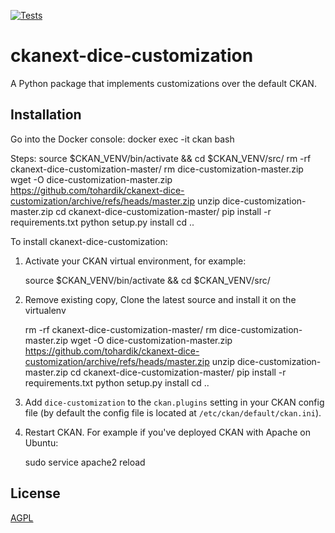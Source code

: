 [![Tests](https://github.com/dice-group/ckanext-dice-customization/workflows/Tests/badge.svg?branch=main)](https://github.com/dice-group/ckanext-dice-customization/actions)

# ckanext-dice-customization

A Python package that implements customizations over the default CKAN.


## Installation

Go into the Docker console:
docker exec -it ckan bash

Steps:
source $CKAN_VENV/bin/activate && cd $CKAN_VENV/src/
rm -rf ckanext-dice-customization-master/
rm dice-customization-master.zip
wget -O dice-customization-master.zip https://github.com/tohardik/ckanext-dice-customization/archive/refs/heads/master.zip
unzip dice-customization-master.zip
cd ckanext-dice-customization-master/
pip install -r requirements.txt
python setup.py install
cd ..

To install ckanext-dice-customization:

1. Activate your CKAN virtual environment, for example:

    source $CKAN_VENV/bin/activate && cd $CKAN_VENV/src/

2. Remove existing copy, Clone the latest source and install it on the virtualenv

    rm -rf ckanext-dice-customization-master/
    rm dice-customization-master.zip
    wget -O dice-customization-master.zip https://github.com/tohardik/ckanext-dice-customization/archive/refs/heads/master.zip
    unzip dice-customization-master.zip
    cd ckanext-dice-customization-master/
    pip install -r requirements.txt
    python setup.py install
    cd ..

3. Add `dice-customization` to the `ckan.plugins` setting in your CKAN
   config file (by default the config file is located at
   `/etc/ckan/default/ckan.ini`).

4. Restart CKAN. For example if you've deployed CKAN with Apache on Ubuntu:

     sudo service apache2 reload

<!-- 
## Config settings

None at present

**TODO:** Document any optional config settings here. For example:

	# The minimum number of hours to wait before re-checking a resource
	# (optional, default: 24).
	ckanext.dice_customization.some_setting = some_default_value


## Developer installation

To install ckanext-dice-customization for development, activate your CKAN virtualenv and
do:

    git clone https://github.com/dice-group/ckanext-dice-customization.git
    cd ckanext-dice-customization
    python setup.py develop
    pip install -r dev-requirements.txt


## Tests

To run the tests, do:

    pytest --ckan-ini=test.ini


## Releasing a new version of ckanext-dice-customization

If ckanext-dice-customization should be available on PyPI you can follow these steps to publish a new version:

1. Update the version number in the `setup.py` file. See [PEP 440](http://legacy.python.org/dev/peps/pep-0440/#public-version-identifiers) for how to choose version numbers.

2. Make sure you have the latest version of necessary packages:

    pip install --upgrade setuptools wheel twine

3. Create a source and binary distributions of the new version:

       python setup.py sdist bdist_wheel && twine check dist/*

   Fix any errors you get.

4. Upload the source distribution to PyPI:

       twine upload dist/*

5. Commit any outstanding changes:

       git commit -a
       git push

6. Tag the new release of the project on GitHub with the version number from
   the `setup.py` file. For example if the version number in `setup.py` is
   0.0.1 then do:

       git tag 0.0.1
       git push --tags
 -->
## License

[AGPL](https://www.gnu.org/licenses/agpl-3.0.en.html)
